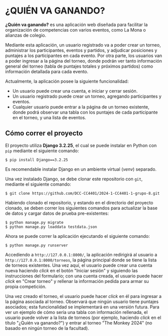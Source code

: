 # ¿QUIÉN VA GANANDO?

**¿Quién va ganando?** es una aplicación web diseñada para facilitar la organización de competencias con varios eventos, como La Mona o alianzas de colegio.

Mediante esta aplicación, un usuario registrado va a poder crear un torneo, administrar los participantes, eventos y partidos, y adjudicar posiciones y puntajes a los participantes en cada evento. Por otra parte, los usuarios van a poder ingresar a la página del torneo, donde podrán ver tanto información general del torneo (tabla de puntajes totales y próximos partidos) como información detallada para cada evento.

Actualmente, la aplicación posee la siguiente funcionalidad:

* Un usuario puede crear una cuenta, e iniciar y cerrar sesión.
* Un usuario registrado puede crear un torneo, agregando participantes y eventos.
* Cualquier usuario puede entrar a la página de un torneo existente, donde podrá observar una tabla con los puntajes de cada participante en el torneo, y una lista de eventos.

## Cómo correr el proyecto

El proyecto utiliza **Django 3.2.25**, el cual se puede instalar en Python con `pip` mediante el siguiente comando:
```
$ pip install Django==3.2.25
```
Es recomendable instalar Django en un ambiente virtual (*venv*) separado.

Una vez instalado Django, se debe clonar este repositorio con `git`, mediante el siguiente comando:
```
$ git clone https://github.com/DCC-CC4401/2024-1-CC4401-1-grupo-8.git
```

Habiendo clonado el repositorio, y estando en el directorio del proyecto clonado, se deben correr los siguientes comandos para actualizar la base de datos y cargar datos de prueba pre-existentes:
```
$ python manage.py migrate
$ python manage.py loaddata testdata.json
```

Ahora se puede correr la aplicación ejecutando el siguiente comando:
```
$ python manage.py runserver
```

Accediendo a `http://127.0.0.1:8000/`, la aplicación redirigirá al usuario a `http://127.0.0.1:8000/torneos`, la página principal donde se tiene la lista de torneos existentes. Una vez aquí, el usuario puede crear una cuenta nueva haciendo *click* en el botón "Iniciar sesión" y siguiendo las instrucciones del formulario; con una cuenta creada, el usuario puede hacer *click* en "Crear torneo" y rellenar la información pedida para armar su propia competición.

Una vez creado el torneo, el usuario puede hacer *click* en él para ingresar a la página asociada al torneo. Observará que ningún usuario tiene puntajes asociados; esta funcionalidad se implementará en una versión futura. Para ver un ejemplo de cómo sería una tabla con información rellenada, el usuario puede volver a la lista de torneos (por ejemplo, haciendo *click* en el título "¿Quién va ganando?") y entrar al torneo "The Monkey 2024" (no basado en ningún torneo de la facultad).